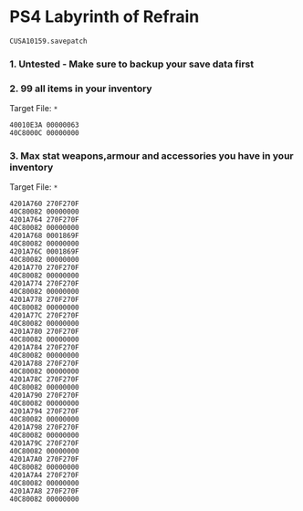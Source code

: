 # PS4 Labyrinth of Refrain

`CUSA10159.savepatch`

### 1. Untested - Make sure to backup your save data first
### 2. 99 all items in your inventory

Target File: `*`

```
40010E3A 00000063
40C8000C 00000000
```

### 3. Max stat weapons,armour and accessories you have in your inventory

Target File: `*`

```
4201A760 270F270F
40C80082 00000000
4201A764 270F270F
40C80082 00000000
4201A768 0001869F
40C80082 00000000
4201A76C 0001869F
40C80082 00000000
4201A770 270F270F
40C80082 00000000
4201A774 270F270F
40C80082 00000000
4201A778 270F270F
40C80082 00000000
4201A77C 270F270F
40C80082 00000000
4201A780 270F270F
40C80082 00000000
4201A784 270F270F
40C80082 00000000
4201A788 270F270F
40C80082 00000000
4201A78C 270F270F
40C80082 00000000
4201A790 270F270F
40C80082 00000000
4201A794 270F270F
40C80082 00000000
4201A798 270F270F
40C80082 00000000
4201A79C 270F270F
40C80082 00000000
4201A7A0 270F270F
40C80082 00000000
4201A7A4 270F270F
40C80082 00000000
4201A7A8 270F270F
40C80082 00000000
```

